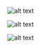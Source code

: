 ![alt text]( https://image.ibb.co/eqmjxd/Captura.png )

![alt text]( https://image.ibb.co/faDa3J/Captura2.png )

![alt text]( https://image.ibb.co/cKimAy/Captura3.png )